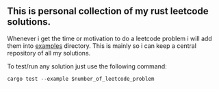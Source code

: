 ## This is personal collection of my rust leetcode solutions.

Whenever i get the time or motivation to do a leetcode problem i will add them into [examples](/examples/) directory.
This is mainly so i can keep a central repository of all my solutions.

To test/run any solution just use the following command:

```
cargo test --example $number_of_leetcode_problem
```
